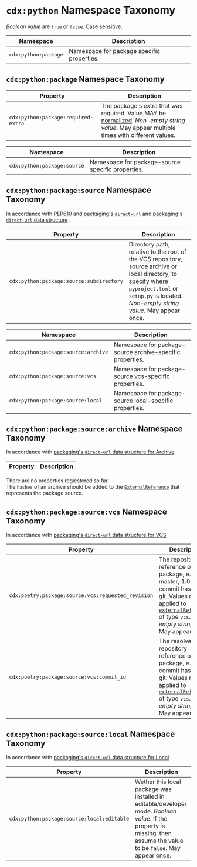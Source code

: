 # `cdx:python` Namespace Taxonomy

_Boolean value_ are `true` or `false`. Case sensitive.

| Namespace | Description |
| --------- | ----------- |
| `cdx:python:package` | Namespace for package specific properties. |

## `cdx:python:package` Namespace Taxonomy

| Property | Description |
| -------- | ----------- |
| `cdx:python:package:required-extra` | The package's extra that was required. Value MAY be [normalized](https://packaging.python.org/en/latest/specifications/name-normalization/). _Non-empty string value_. May appear multiple times with different values. |

| Namespace | Description |
| --------- | ----------- |
| `cdx:python:package:source` | Namespace for package-source specific properties. |

## `cdx:python:package:source` Namespace Taxonomy

In accordance with [PEP610](https://peps.python.org/pep-0610/)
and [packaging's `direct-url`](https://packaging.python.org/en/latest/specifications/direct-url/)
and [packaging's `direct-url` data structure](https://packaging.python.org/en/latest/specifications/direct-url-data-structure/)
.

| Property | Description |
| -------- | ----------- |
| `cdx:python:package:source:subdirectory` | Directory path, relative to the root of the VCS repository, source archive or local directory, to specify where `pyproject.toml` or `setup.py` is located. _Non-empty string value_. May appear once. |

| Namespace | Description |
| --------- | ----------- |
| `cdx:python:package:source:archive` | Namespace for package-source archive-specific properties. |
| `cdx:python:package:source:vcs`     | Namespace for package-source vcs-specific properties. |
| `cdx:python:package:source:local`   | Namespace for package-source local-specific properties. |

## `cdx:python:package:source:archive` Namespace Taxonomy

In accordance with [packaging's `direct-url` data structure for Archive](https://packaging.python.org/en/latest/specifications/direct-url-data-structure/#vcs-urls).

| Property | Description |
| -------- | ----------- |

There are no properties regiestered so far.  
The `hashes` of an archive should be added to the [`ExternalReference`][CDX-useCases-externalReferences] that represents the package source.

## `cdx:python:package:source:vcs` Namespace Taxonomy

In accordance with [packaging's `direct-url` data structure for VCS](https://packaging.python.org/en/latest/specifications/direct-url-data-structure/#vcs-urls)

| Property | Description |
| -------- | ----------- |
| `cdx:poetry:package:source:vcs:requested_revision` | The repository reference of this package, e.g. master, 1.0.0 or a commit hash for git. Values may be applied to [`externalReferences`][CDX-useCases-externalReferences] of type `vcs`. _Non-empty string value_. May appear once. |
| `cdx:poetry:package:source:vcs:commit_id` | The resolved repository reference of this package, e.g. a commit hash for git. Values may be applied to [`externalReferences`][CDX-useCases-externalReferences] of type `vcs`. _Non-empty string value_. May appear once. |

## `cdx:python:package:source:local` Namespace Taxonomy

In accordance with [packaging's `direct-url` data structure for Local](https://packaging.python.org/en/latest/specifications/direct-url-data-structure/#local-directories)

| Property | Description |
| -------- | ----------- |
| `cdx:python:package:source:local:editable` | Wether this local package was installed in editable/developer mode. _Boolean value_. If the property is missing, then assume the value to be `false`. May appear once. |

[CDX-useCases-externalReferences]: https://cyclonedx.org/use-cases/#external-references

